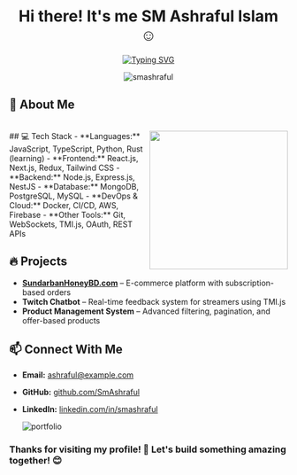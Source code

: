 <h1 align="center"><b>Hi there! It's me SM Ashraful Islam </b> ☺️</h1>

<p align="center">
 <a href="https://git.io/typing-svg"><img src="https://readme-typing-svg.demolab.com?font=Headland+One&weight=500&pause=1000&color=FF6500&center=true&vCenter=true&width=435&lines=%F0%9F%9A%80+Tech+Innovator%2C+Team+Leader.;%F0%9F%9A%80Problem+Solver.;%F0%9F%94%A5+Turning+challenges+into+solutions%2C;+One+line+of+code+at+a+time.;%F0%9F%92%A1+Building+software%2C+leading+teams%2C;And+shaping+the+future.;%E2%9A%A1+Code%2C+Lead%2C+Inspire+%E2%80%93+Repeat.;%F0%9F%8E%AF+From+ideas+to+execution%2C;+I+make+things+happen." alt="Typing SVG" /></a></a>
</p>

<p align="center"> <img src="https://komarev.com/ghpvc/?username=SmAshraful&label=Profile%20views&color=FF6500&style=flat" alt="smashraful" /> </p>

## 🚀 About Me
<br />
<picture> <img align="right" src="https://media.giphy.com/media/13HgwGsXF0aiGY/giphy.gif" width=250px></picture>
## 💻 Tech Stack
- **Languages:** JavaScript, TypeScript, Python, Rust (learning)
- **Frontend:** React.js, Next.js, Redux, Tailwind CSS
- **Backend:** Node.js, Express.js, NestJS
- **Database:** MongoDB, PostgreSQL, MySQL
- **DevOps & Cloud:** Docker, CI/CD, AWS, Firebase
- **Other Tools:** Git, WebSockets, TMI.js, OAuth, REST APIs

## 🔥 Projects
- **[SundarbanHoneyBD.com](https://sundarbanhoneybd.com/)** – E-commerce platform with subscription-based orders
- **Twitch Chatbot** – Real-time feedback system for streamers using TMI.js
- **Product Management System** – Advanced filtering, pagination, and offer-based products

## 📫 Connect With Me
- **Email:** ashraful@example.com
- **GitHub:** [github.com/SmAshraful](https://github.com/SmAshraful)
- **LinkedIn:** [linkedin.com/in/smashraful](https://linkedin.com/in/smashraful)

  ![portfolio](https://github.com/user-attachments/assets/b7e4f1f0-fe5a-4756-b51f-c41ca7b3c3e6)

### Thanks for visiting my profile! 🚀 Let's build something amazing together! 😊
